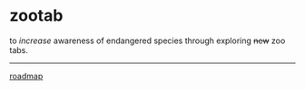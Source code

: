 # zootab

to _increase_ awareness of endangered species through exploring ~~new~~ zoo tabs.

---

[roadmap](./docs/roadmap.md)
